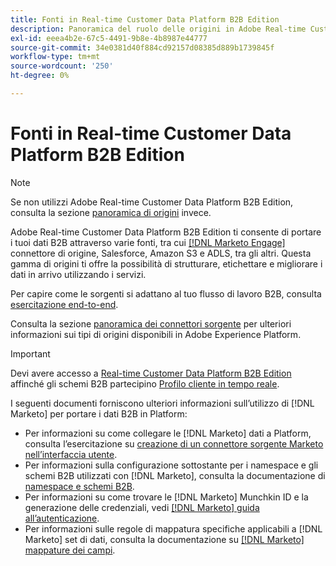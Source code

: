 ```yaml
---
title: Fonti in Real-time Customer Data Platform B2B Edition
description: Panoramica del ruolo delle origini in Adobe Real-time Customer Data Platform B2B Edition.
exl-id: eeea4b2e-67c5-4491-9b8e-4b8987e44777
source-git-commit: 34e0381d40f884cd92157d08385d889b1739845f
workflow-type: tm+mt
source-wordcount: '250'
ht-degree: 0%

---
```


# Fonti in Real-time Customer Data Platform B2B Edition

>[!NOTE]
>
>Se non utilizzi Adobe Real-time Customer Data Platform B2B Edition, consulta la sezione [panoramica di origini](./sources-overview.md) invece.

Adobe Real-time Customer Data Platform B2B Edition ti consente di portare i tuoi dati B2B attraverso varie fonti, tra cui [[!DNL Marketo Engage]](../../sources/connectors/adobe-applications/marketo/marketo.md) connettore di origine, Salesforce, Amazon S3 e ADLS, tra gli altri. Questa gamma di origini ti offre la possibilità di strutturare, etichettare e migliorare i dati in arrivo utilizzando i servizi.

Per capire come le sorgenti si adattano al tuo flusso di lavoro B2B, consulta [esercitazione end-to-end](../b2b-tutorial.md#ingest-your-data-into-experience-platform).

Consulta la sezione [panoramica dei connettori sorgente](../../sources/home.md) per ulteriori informazioni sui tipi di origini disponibili in Adobe Experience Platform.

>[!IMPORTANT]
>
>Devi avere accesso a [Real-time Customer Data Platform B2B Edition](../../rctcdp/../rtcdp/b2b-overview.md) affinché gli schemi B2B partecipino [Profilo cliente in tempo reale](../proile/../../profile/home.md).

I seguenti documenti forniscono ulteriori informazioni sull’utilizzo di [!DNL Marketo] per portare i dati B2B in Platform:

* Per informazioni su come collegare le [!DNL Marketo] dati a Platform, consulta l’esercitazione su [creazione di un connettore sorgente Marketo nell’interfaccia utente](../../sources/tutorials/ui/create/adobe-applications/marketo.md).
* Per informazioni sulla configurazione sottostante per i namespace e gli schemi B2B utilizzati con [!DNL Marketo], consulta la documentazione di [namespace e schemi B2B](../../sources/connectors/adobe-applications/marketo/marketo-namespaces.md).
* Per informazioni su come trovare le [!DNL Marketo] Munchkin ID e la generazione delle credenziali, vedi [[!DNL Marketo] guida all’autenticazione](../../sources/connectors/adobe-applications/marketo/marketo-auth.md).
* Per informazioni sulle regole di mappatura specifiche applicabili a [!DNL Marketo] set di dati, consulta la documentazione su [[!DNL Marketo] mappature dei campi](../../sources/connectors/adobe-applications//mapping/marketo.md).
